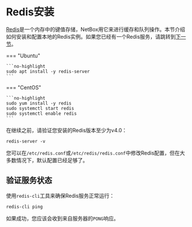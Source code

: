 # Redis安装

[Redis](https://redis.io/)是一个内存中的键值存储，NetBox用它来进行缓存和队列操作。本节介绍如何安装和配置本地的Redis实例。如果您已经有一个Redis服务，请跳转到[下一节](3-netbox.md)。

=== "Ubuntu"

    ```no-highlight
    sudo apt install -y redis-server
    ```

=== "CentOS"

    ```no-highlight
    sudo yum install -y redis
    sudo systemctl start redis
    sudo systemctl enable redis
    ```

在继续之前，请验证您安装的Redis版本至少为v4.0：

```no-highlight
redis-server -v
```

您可以在`/etc/redis.conf`或`/etc/redis/redis.conf`中修改Redis配置，但在大多数情况下，默认配置已经足够了。

## 验证服务状态

使用`redis-cli`工具来确保Redis服务正常运行：

```no-highlight
redis-cli ping
```

如果成功，您应该会收到来自服务器的`PONG`响应。